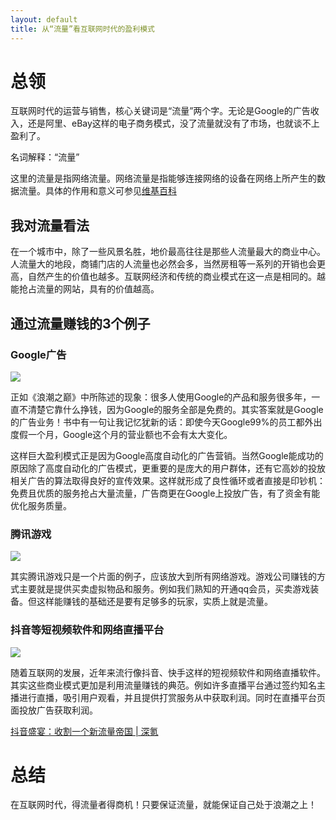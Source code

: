 ```yaml
---
layout: default
title: 从“流量”看互联网时代的盈利模式
---
```


# 总领
互联网时代的运营与销售，核心关键词是“流量”两个字。无论是Google的广告收入，还是阿里、eBay这样的电子商务模式，没了流量就没有了市场，也就谈不上盈利了。

名词解释：“流量”

这里的流量是指网络流量。网络流量是指能够连接网络的设备在网络上所产生的数据流量。具体的作用和意义可参见[维基百科](https://zh.wikipedia.org/wiki/%E7%BD%91%E7%BB%9C%E6%B5%81%E9%87%8F)

## 我对流量看法
在一个城市中，除了一些风景名胜，地价最高往往是那些人流量最大的商业中心。人流量大的地段，商铺门店的人流量也必然会多，当然房租等一系列的开销也会更高，自然产生的价值也越多。互联网经济和传统的商业模式在这一点是相同的。越能抢占流量的网站，具有的价值越高。

## 通过流量赚钱的3个例子

### Google广告
![](https://raw.githubusercontent.com/YoungAragon/swi-homework/gh-pages/images/lab16/lab16-1.png)

正如《浪潮之巅》中所陈述的现象：很多人使用Google的产品和服务很多年，一直不清楚它靠什么挣钱，因为Google的服务全部是免费的。其实答案就是Google的广告业务！书中有一句让我记忆犹新的话：即使今天Google99%的员工都外出度假一个月，Google这个月的营业额也不会有太大变化。

这样巨大盈利模式正是因为Google高度自动化的广告营销。当然Google能成功的原因除了高度自动化的广告模式，更重要的是庞大的用户群体，还有它高妙的投放相关广告的算法取得良好的宣传效果。这样就形成了良性循环或者直接是印钞机：免费且优质的服务抢占大量流量，广告商更在Google上投放广告，有了资金有能优化服务质量。

### 腾讯游戏
![](https://raw.githubusercontent.com/YoungAragon/swi-homework/gh-pages/images/lab16/lab16-2.jpg)

其实腾讯游戏只是一个片面的例子，应该放大到所有网络游戏。游戏公司赚钱的方式主要就是提供买卖虚拟物品和服务。例如我们熟知的开通qq会员，买卖游戏装备。但这样能赚钱的基础还是要有足够多的玩家，实质上就是流量。

### 抖音等短视频软件和网络直播平台
![](https://raw.githubusercontent.com/YoungAragon/swi-homework/gh-pages/images/lab16/lab16-3.jpg)

随着互联网的发展，近年来流行像抖音、快手这样的短视频软件和网络直播软件。其实这些商业模式更加是利用流量赚钱的典范。例如许多直播平台通过签约知名主播进行直播，吸引用户观看，并且提供打赏服务从中获取利润。同时在直播平台页面投放广告获取利润。

[抖音盛宴：收割一个新流量帝国 | 深氪](https://36kr.com/p/5136013.html)

# 总结
在互联网时代，得流量者得商机！只要保证流量，就能保证自己处于浪潮之上！
